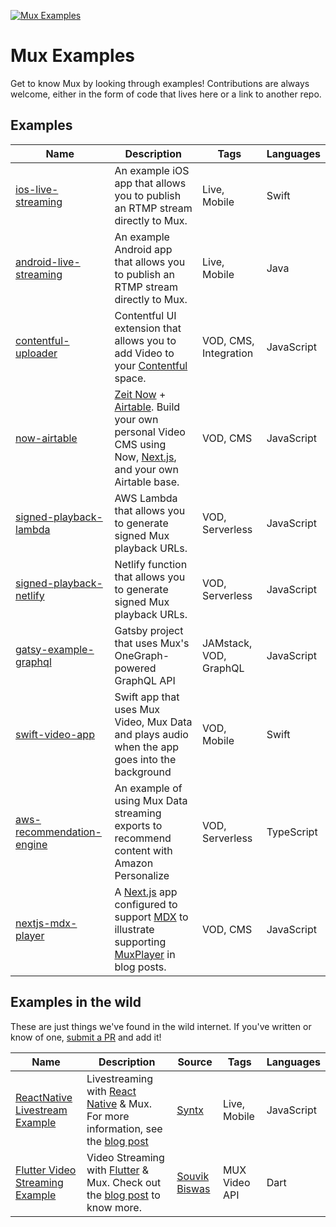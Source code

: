 [![Mux Examples](https://banner.mux.dev/Examples.svg)](https://mux.com)

# Mux Examples

Get to know Mux by looking through examples! Contributions are always welcome, either in the form of code that lives here or a link to another repo.

## Examples

| Name                                                        | Description                                                                                                                                                                   | Tags                  | Languages  |
| ----------------------------------------------------------  | ----------------------------------------------------------------------------------------------------------------------------------------------------------------------------- | --------------------- | ---------- |
| [ios-live-streaming](ios-live-streaming)                    | An example iOS app that allows you to publish an RTMP stream directly to Mux.                                                                                                 | Live, Mobile          | Swift      |
| [android-live-streaming](android-live-streaming)            | An example Android app that allows you to publish an RTMP stream directly to Mux.                                                                                             | Live, Mobile          | Java       |
| [contentful-uploader](contentful-uploader)                  | Contentful UI extension that allows you to add Video to your [Contentful](https://contentful.com) space.                                                                      | VOD, CMS, Integration | JavaScript |
| [now-airtable](now-airtable)                                | [Zeit Now](https://zeit.co/now) + [Airtable](https://airtable.com/). Build your own personal Video CMS using Now, [Next.js](https://nextjs.org/), and your own Airtable base. | VOD, CMS              | JavaScript |
| [signed-playback-lambda](signed-playback-lambda)            | AWS Lambda that allows you to generate signed Mux playback URLs.														  | VOD, Serverless       | JavaScript |
| [signed-playback-netlify](signed-playback-netlify)            | Netlify function that allows you to generate signed Mux playback URLs.														  | VOD, Serverless       | JavaScript |
| [gatsy-example-graphql](gatsby-example-graphql)             | Gatsby project that uses Mux's OneGraph-powered GraphQL API | JAMstack, VOD, GraphQL       | JavaScript |
| [swift-video-app](swift-video-app)                          | Swift app that uses Mux Video, Mux Data and plays audio when the app goes into the background | VOD, Mobile | Swift |
| [aws-recommendation-engine](aws-recommendation-engine)      | An example of using Mux Data streaming exports to recommend content with Amazon Personalize | VOD, Serverless | TypeScript |
| [nextjs-mdx-player](nextjs-mdx-player)                      | A [Next.js](https://nextjs.org/) app configured to support [MDX](https://mdxjs.com) to illustrate supporting [MuxPlayer](https://www.mux.com/player) in blog posts. | VOD, CMS | JavaScript |

## Examples in the wild

These are just things we've found in the wild internet. If you've written or know of one, [submit a PR](https://help.github.com/en/articles/creating-a-pull-request) and add it!

| Name                                                                                | Description                                                                                                                                                                                                   | Source                         | Tags         | Languages  |
| ----------------------------------------------------------------------------------- | ------------------------------------------------------------------------------------------------------------------------------------------------------------------------------------------------------------- | ------------------------------ | ------------ | ---------- |
| [ReactNative Livestream Example](https://github.com/Syntx-io/RN-Livestream-Example) | Livestreaming with [React Native](https://facebook.github.io/react-native/) & Mux. For more information, see the [blog post](https://medium.com/syntx-io/video-live-streaming-with-react-native-98a0f6354077) | [Syntx](https://www.syntx.io/) | Live, Mobile | JavaScript |
| [Flutter Video Streaming Example](https://github.com/sbis04/flutter_stream) | Video Streaming with [Flutter](https://flutter.dev) & Mux. Check out the [blog post](https://medium.com/flutter-community/integrating-video-streaming-with-flutter-using-mux-5ba707cca847) to know more. | [Souvik Biswas](https://github.com/sbis04) | MUX Video API | Dart |

